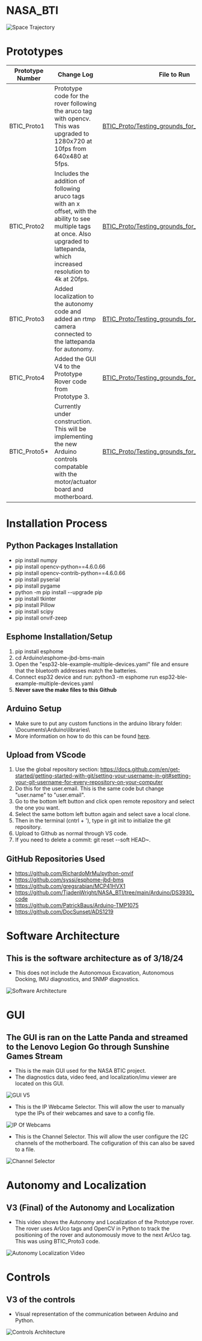 # NASA_BTI
<img src="https://github.com/TjadenWright/NASA_BTI/blob/main/Media/Space Trajectory logo.jpg" alt="Space Trajectory" title="Space Trajectory" />

# Prototypes
| Prototype Number  | Change Log | File to Run |
| ------------- | ------------- |--------------|
| BTIC_Proto1   | Prototype code for the rover following the aruco tag with opencv. This was upgraded to 1280x720 at 10fps from 640x480 at 5fps.  | [BTIC_Proto/Testing_grounds_for_class_aruco.py](https://github.com/TjadenWright/NASA_BTI/tree/main/BTIC_Proto/Testing_grounds_for_class_aruco.py) |
| BTIC_Proto2   | Includes the addition of following aruco tags with an x offset, with the ability to see multiple tags at once. Also upgraded to lattepanda, which increased resolution to 4k at 20fps.  | [BTIC_Proto/Testing_grounds_for_class_arucoV2.py](https://github.com/TjadenWright/NASA_BTI/tree/main/BTIC_Proto/Testing_grounds_for_class_arucoV2.py) | 
| BTIC_Proto3   | Added localization to the autonomy code and added an rtmp camera connected to the lattepanda for autonomy. | [BTIC_Proto/Testing_grounds_for_class_arucoV3.py](https://github.com/TjadenWright/NASA_BTI/tree/main/BTIC_Proto/Testing_grounds_for_class_arucoV3.py) | 
| BTIC_Proto4   | Added the GUI V4 to the Prototype Rover code from Prototype 3. | [BTIC_Proto/Testing_grounds_for_class_arucoV4.py](https://github.com/TjadenWright/NASA_BTI/tree/main/BTIC_Proto/Testing_grounds_for_class_arucoV4.py) | 
| BTIC_Proto5*  | Currently under construction. This will be implementing the new Arduino controls compatable with the motor/actuator board and motherboard. | [BTIC_Proto/Testing_grounds_for_class_arucoV5.py](https://github.com/TjadenWright/NASA_BTI/tree/main/BTIC_Proto/Testing_grounds_for_class_arucoV5.py) |

# Installation Process
## Python Packages Installation
* pip install numpy
* pip install opencv-python==4.6.0.66
* pip install opencv-contrib-python==4.6.0.66
* pip install pyserial
* pip install pygame
* python -m pip install --upgrade pip
* pip install tkinter
* pip install Pillow
* pip install scipy
* pip install onvif-zeep

## Esphome Installation/Setup
1. pip install esphome
2. cd Arduino\esphome-jbd-bms-main
3. Open the "esp32-ble-example-multiple-devices.yaml" file and ensure that the bluetooth addresses match the batteries.
4. Connect esp32 device and run: python3 -m esphome run esp32-ble-example-multiple-devices.yaml
5. **Never save the make files to this Github**

## Arduino Setup
* Make sure to put any custom functions in the arduino library folder: \Documents\Arduino\libraries\
* More information on how to do this can be found [here](https://github.com/TjadenWright/NASA_BTI/tree/main/Arduino/README.md).

## Upload from VScode
1. Use the global repository section: https://docs.github.com/en/get-started/getting-started-with-git/setting-your-username-in-git#setting-your-git-username-for-every-repository-on-your-computer
2. Do this for the user.email. This is the same code but change "user.name" to "user.email".
3. Go to the bottom left button and click open remote repository and select the one you want.
4. Select the same bottom left button again and select save a local clone.
5. Then in the terminal (cntrl + '), type in git init to initialize the git repository.
6. Upload to Github as normal through VS code.
7. If you need to delete a commit: git reset --soft HEAD~.

## GitHub Repositories Used
* https://github.com/RichardoMrMu/python-onvif
* https://github.com/syssi/esphome-jbd-bms
* https://github.com/gregsrabian/MCP41HVX1
* https://github.com/TjadenWright/NASA_BTI/tree/main/Arduino/DS3930_code
* https://github.com/PatrickBaus/Arduino-TMP1075
* https://github.com/DocSunset/ADS1219

# Software Architecture
## This is the software architecture as of 3/18/24
* This does not include the Autonomous Excavation, Autonomous Docking, IMU diagnostics, and SNMP diagnostics.
<img src="https://github.com/TjadenWright/NASA_BTI/blob/main/Media/Software%20Architecture.png" alt="Software Architecture" title="Software Architecture" />

# GUI
## The GUI is ran on the Latte Panda and streamed to the Lenovo Legion Go through Sunshine Games Stream
<ul>
  <li>This is the main GUI used for the NASA BTIC project.</li>
  <li>The diagnostics data, video feed, and localization/imu viewer are located on this GUI.</li>
</ul>
<img src="https://github.com/TjadenWright/NASA_BTI/blob/main/Media/GUI_V5.png" alt="GUI V5" title="GUI V5" />

<ul>
  <li>This is the IP Webcame Selector. This will allow the user to manually type the IPs of their webcames and save to a config file.</li>
</ul>
<img src="https://github.com/TjadenWright/NASA_BTI/blob/main/Media/IP_of_webcams.png" alt="IP Of Webcams" title="IP Of Webcams" />

<ul>
  <li>This is the Channel Selector. This will allow the user configure the I2C channels of the motherboard. The cofiguration of this can also be saved to a file.</li>
</ul>
<img src="https://github.com/TjadenWright/NASA_BTI/blob/main/Media/Channel_Selector.png" alt="Channel Selector" title="Channel Selector" />

# Autonomy and Localization
## V3 (Final) of the Autonomy and Localization
<ul>
  <li>This video shows the Autonomy and Localization of the Prototype rover. The rover uses ArUco tags and OpenCV in Python to track the positioning of the rover and autonomously move to the next ArUco tag. This was using BTIC_Proto3 code.</li>
</ul>
<img src="https://github.com/TjadenWright/NASA_BTI/blob/main/Media/Autonomy_Localization_Video.gif" alt="Autonomy Localization Video" title="Autonomy Localization Video" />

# Controls
## V3 of the controls
* Visual representation of the communication between Arduino and Python.
<img src="https://github.com/TjadenWright/NASA_BTI/blob/main/Media/controls_architecture.png" alt="Controls Architecture" title="Controls Architecture" />
